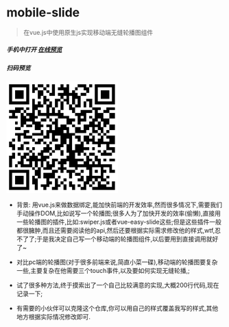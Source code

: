 # mobile-slide

> 在vue.js中使用原生js实现移动端无缝轮播图组件

#####  手机中打开 [在线预览](https://cjycc.github.io/mobile-slide)

##### 扫码预览
![qrcode](https://github.com/lewis878/mobile-slide/blob/master/src/img/qrcode.png)



* 背景: 用vue.js来做数据绑定,能加快前端的开发效率,然而很多情况下,需要我们手动操作DOM,比如说写一个轮播图;很多人为了加快开发的效率(偷懒),直接用一些轮播图的插件,比如:swiper.js或者vue-easy-slide这些;但是这些插件一般都很臃肿,而且还需要阅读他的api,然后还要根据实际需求修改他的样式,wtf,忍不了了;于是我决定自己写一个移动端的轮播图组件,以后要用到直接调用就好了~

* 对比pc端的轮播图(对于很多前端来说,简直小菜一碟),移动端的轮播图要复杂一些,主要复杂在他需要三个touch事件,以及要如何实现无缝轮播,;

* 试了很多种方法,终于摸索出了一个自己比较满意的实现,大概200行代码,现在记录一下;

* 有需要的小伙伴可以克隆这个仓库,你可以用自己的样式覆盖我写的样式,其他地方根据实际情况修改即可.

